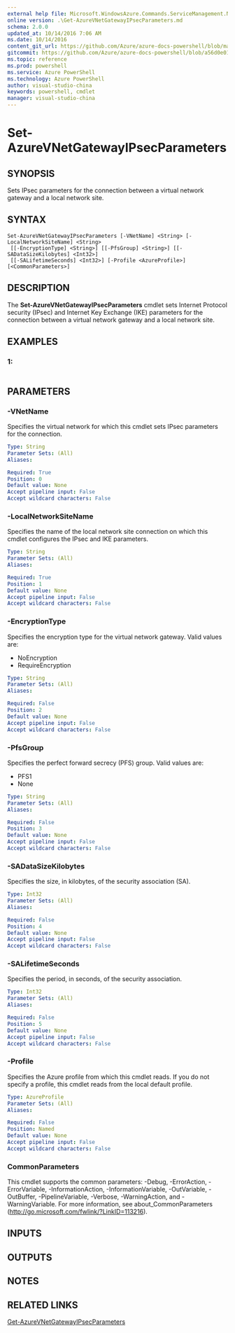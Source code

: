 ```yaml
---
external help file: Microsoft.WindowsAzure.Commands.ServiceManagement.Network.dll-Help.xml
online version: .\Get-AzureVNetGatewayIPsecParameters.md
schema: 2.0.0
updated_at: 10/14/2016 7:06 AM
ms.date: 10/14/2016
content_git_url: https://github.com/Azure/azure-docs-powershell/blob/master/azureps-cmdlets-docs/ServiceManagement/Azure.Networking/v0.9.8/CmdletMDs/Set-AzureVNetGatewayIPsecParameters.md
gitcommit: https://github.com/Azure/azure-docs-powershell/blob/a56d0e01e65c2c33aa2af13dd29addc94ead6e88/azureps-cmdlets-docs/ServiceManagement/Azure.Networking/v0.9.8/CmdletMDs/Set-AzureVNetGatewayIPsecParameters.md
ms.topic: reference
ms.prod: powershell
ms.service: Azure PowerShell
ms.technology: Azure PowerShell
author: visual-studio-china
keywords: powershell, cmdlet
manager: visual-studio-china
---
```


# Set-AzureVNetGatewayIPsecParameters

## SYNOPSIS
Sets IPsec parameters for the connection between a virtual network gateway and a local network site.

## SYNTAX

```
Set-AzureVNetGatewayIPsecParameters [-VNetName] <String> [-LocalNetworkSiteName] <String>
 [[-EncryptionType] <String>] [[-PfsGroup] <String>] [[-SADataSizeKilobytes] <Int32>]
 [[-SALifetimeSeconds] <Int32>] [-Profile <AzureProfile>] [<CommonParameters>]
```

## DESCRIPTION
The **Set-AzureVNetGatewayIPsecParameters** cmdlet sets Internet Protocol security (IPsec) and Internet Key Exchange (IKE) parameters for the connection between a virtual network gateway and a local network site.

## EXAMPLES

### 1:
```

```

## PARAMETERS

### -VNetName
Specifies the virtual network for which this cmdlet sets IPsec parameters for the connection.

```yaml
Type: String
Parameter Sets: (All)
Aliases: 

Required: True
Position: 0
Default value: None
Accept pipeline input: False
Accept wildcard characters: False
```

### -LocalNetworkSiteName
Specifies the name of the local network site connection on which this cmdlet configures the IPsec and IKE parameters.

```yaml
Type: String
Parameter Sets: (All)
Aliases: 

Required: True
Position: 1
Default value: None
Accept pipeline input: False
Accept wildcard characters: False
```

### -EncryptionType
Specifies the encryption type for the virtual network gateway.
Valid values are: 

- NoEncryption 
- RequireEncryption

```yaml
Type: String
Parameter Sets: (All)
Aliases: 

Required: False
Position: 2
Default value: None
Accept pipeline input: False
Accept wildcard characters: False
```

### -PfsGroup
Specifies the perfect forward secrecy (PFS) group.
Valid values are: 

- PFS1 
- None

```yaml
Type: String
Parameter Sets: (All)
Aliases: 

Required: False
Position: 3
Default value: None
Accept pipeline input: False
Accept wildcard characters: False
```

### -SADataSizeKilobytes
Specifies the size, in kilobytes, of the security association (SA).

```yaml
Type: Int32
Parameter Sets: (All)
Aliases: 

Required: False
Position: 4
Default value: None
Accept pipeline input: False
Accept wildcard characters: False
```

### -SALifetimeSeconds
Specifies the period, in seconds, of the security association.

```yaml
Type: Int32
Parameter Sets: (All)
Aliases: 

Required: False
Position: 5
Default value: None
Accept pipeline input: False
Accept wildcard characters: False
```

### -Profile
Specifies the Azure profile from which this cmdlet reads.
If you do not specify a profile, this cmdlet reads from the local default profile.

```yaml
Type: AzureProfile
Parameter Sets: (All)
Aliases: 

Required: False
Position: Named
Default value: None
Accept pipeline input: False
Accept wildcard characters: False
```

### CommonParameters
This cmdlet supports the common parameters: -Debug, -ErrorAction, -ErrorVariable, -InformationAction, -InformationVariable, -OutVariable, -OutBuffer, -PipelineVariable, -Verbose, -WarningAction, and -WarningVariable. For more information, see about_CommonParameters (http://go.microsoft.com/fwlink/?LinkID=113216).

## INPUTS

## OUTPUTS

## NOTES

## RELATED LINKS

[Get-AzureVNetGatewayIPsecParameters](.\Get-AzureVNetGatewayIPsecParameters.md)

